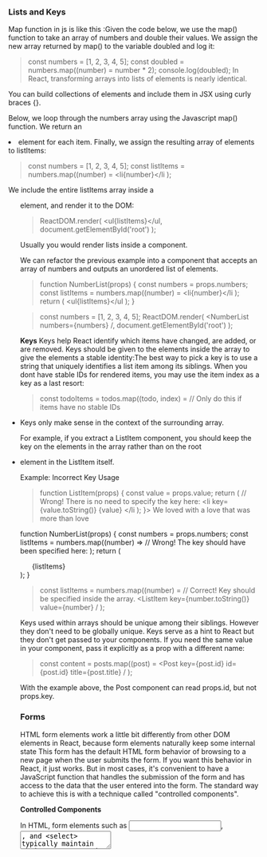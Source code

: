 ### Lists and Keys

Map function in js is like this :Given the code below, we use the map() function to take an array of numbers and double their values. We assign the new array returned by map() to the variable doubled and log it:

> const numbers = [1, 2, 3, 4, 5];
const doubled = numbers.map((number) = number * 2);
console.log(doubled);
In React, transforming arrays into lists of elements is nearly identical.

You can build collections of elements and include them in JSX using curly braces {}.

Below, we loop through the numbers array using the Javascript map() function. We return an <li> element for each item. Finally, we assign the resulting array of elements to listItems:

> const numbers = [1, 2, 3, 4, 5];
const listItems = numbers.map((number) =
  <li{number}</li
);

We include the entire listItems array inside a <ul> element, and render it to the DOM:

> ReactDOM.render(
  <ul{listItems}</ul,
  document.getElementById('root')
);

Usually you would render lists inside a component.

We can refactor the previous example into a component that accepts an array of numbers and outputs an unordered list of elements.

> function NumberList(props) {
  const numbers = props.numbers;
  const listItems = numbers.map((number) =
    <li{number}</li
  );
  return (
    <ul{listItems}</ul
  );
}

> const numbers = [1, 2, 3, 4, 5];
ReactDOM.render(
  <NumberList numbers={numbers} /,
  document.getElementById('root')
);


**Keys**
Keys help React identify which items have changed, are added, or are removed. Keys should be given to the elements inside the array to give the elements a stable identity:The best way to pick a key is to use a string that uniquely identifies a list item among its siblings. When you dont have stable IDs for rendered items, you may use the item index as a key as a last resort:

> const todoItems = todos.map((todo, index) =
  // Only do this if items have no stable IDs
  <li key={index}
    {todo.text}
  </li
);

Keys only make sense in the context of the surrounding array.

For example, if you extract a ListItem component, you should keep the key on the <ListItem /> elements in the array rather than on the root <li> element in the ListItem itself.

Example: Incorrect Key Usage

> function ListItem(props) {
  const value = props.value;
  return (
    // Wrong! There is no need to specify the key here:
    <li key={value.toString()}
      {value}
    </li
  );
}> We loved with a love that was more than love



function NumberList(props) {
  const numbers = props.numbers;
  const listItems = numbers.map((number) =>
    // Wrong! The key should have been specified here:
    <ListItem value={number} />
  );
  return (
    <ul>
      {listItems}
    </ul>
  );
}


> const listItems = numbers.map((number) =
    // Correct! Key should be specified inside the array.
    <ListItem key={number.toString()}
              value={number} /
  );
  
Keys used within arrays should be unique among their siblings. However they don't need to be globally unique. Keys serve as a hint to React but they don't get passed to your components. If you need the same value in your component, pass it explicitly as a prop with a different name:

> const content = posts.map((post) =
  <Post
    key={post.id}
    id={post.id}
    title={post.title} /
);

With the example above, the Post component can read props.id, but not props.key.

### Forms
HTML form elements work a little bit differently from other DOM elements in React, because form elements naturally keep some internal state
This form has the default HTML form behavior of browsing to a new page when the user submits the form. If you want this behavior in React, it just works. But in most cases, it's convenient to have a JavaScript function that handles the submission of the form and has access to the data that the user entered into the form. The standard way to achieve this is with a technique called "controlled components".

**Controlled Components**

In HTML, form elements such as <input>, <textarea>, and <select> typically maintain their own state and update it based on user input. In React, mutable state is typically kept in the state property of components, and only updated with setState().

We can combine the two by making the React state be the "single source of truth". Then the React component that renders a form also controls what happens in that form on subsequent user input. An input form element whose value is controlled by React in this way is called a "controlled component".

> class NameForm extends React.Component {
  constructor(props) {
    super(props);
    this.state = {value: ''};
    this.handleChange = this.handleChange.bind(this);
    this.handleSubmit = this.handleSubmit.bind(this);
  }
  handleChange(event) {
    this.setState({value: event.target.value});
  }
  handleSubmit(event) {
    alert('A name was submitted: ' + this.state.value);
    event.preventDefault();
  }
	render() {
    return (
      <form onSubmit={this.handleSubmit}
        <label
          Name:
          <input type="text" value={this.state.value} onChange={this.handleChange} /
        </label
        <input type="submit" value="Submit" /
      </form
    );
  }
}

Since the value attribute is set on our form element, the displayed value will always be this.state.value, making the React state the source of truth. Since handleChange runs on every keystroke to update the React state, the displayed value will update as the user types.

With a controlled component, every state mutation will have an associated handler function. This makes it straightforward to modify or validate user input. 

